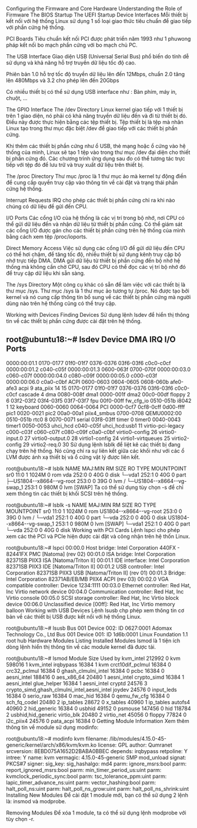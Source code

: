Configuring the Firmware and Core Hardware
Understanding the Role of Firmware
The BIOS Startup
The UEFI Startup
Device Interfaces
Mỗi thiết bị kết nối với hệ thống Linux sử dụng 1 số loại giao thức tiêu chuẩn để giao tiếp với phần cứng hệ thống.

PCI Boards
Tiêu chuẩn kết nối PCI được phát triển năm 1993 như 1 phuwong pháp kết nối bo mạch phần cứng với bo mạch chủ PC.

The USB Interface
Giao diện USB (Universal Serial Bus) phổ biến do tính dễ sử dụng và khả năng hỗ trợ truyền dữ liệu tốc độ cao.

Phiên bản 1.0 hỗ trợ tốc độ truyền dữ liệu lên đến 12Mbps, chuẩn 2.0 tăng lên 480Mbps và 3.2 cho phép lên đến 20Gbps

Có nhiều thiết bị có thể sử dụng USB interface như : Bàn phím, máy in, chuột, ...

The GPIO Interface
The /dev Directory
Linux kernel giao tiếp với 1 thiết bị trên 1 giao diện, nó phải có khả năng truyền dữ liệu đến và đi từ thiết bị đó. Điều này được thực hiện bằng các tệp thiết bị. Tệp thiết bị là tệp mà nhân Linux tạo trong thư mục đặc biệt /dev để giao tiếp với các thiết bị phần cứng.

Khi thêm các thiết bị phần cứng như ổ USB, thẻ mạng hoặc ổ cứng vào hệ thống của mình, Linux sẽ tạo 1 tệp vào trong thư mục /dev đại diện cho thiết bị phần cứng đó. Các chương trình ứng dụng sau đo có thể tương tác trực tiếp với tệp đó để lưu trữ và truy xuất dữ liệu trên thiết bị.

The /proc Directory
Thư mục /proc là 1 thư mục ảo mà kernel tự động điền để cung cấp quyền truy cập vào thông tin về cài đặt và trạng thái phần cứng hệ thống.

Interrupt Requests
IRQ cho phép các thiết bị phần cứng chỉ ra khi nào chúng có dữ liệu để gửi đến CPU.

I/O Ports
Các cổng I/O của hệ thống là các vị trí trong bộ nhớ, nơi CPU có thể gửi dữ liệu đến và nhận dữ liệu từ thiết bị phần cứng. Có thể giám sát các cổng I/O được gán cho các thiết bị phần cứng trên hệ thống của mình bằng cách xem tệp /proc/ioports.

Direct Memory Access
Việc sử dụng các cổng I/O để gửi dữ liệu đến CPU có thể hơi chậm, để tăng tốc độ, nhiều thiết bị sử dụng kênh truy cập bộ nhớ trực tiếp DMA. DMA gửi dữ liệu từ thiết bị phần cứng đến bộ nhớ hệ thống mà không cần chờ CPU, sau đó CPU có thể đọc các vị trí bộ nhớ đó để truy cập dữ liệu khi sẵn sàng.

The /sys Directory
Một công cụ khác có sẵn để làm việc với các thiết bị là thư mục /sys. Thư mục /sys là 1 thư mục ảo tương tự /proc. Nó được tạo bởi kernel và nó cung cấp thông tin bổ sung về các thiết bị phần cứng mà người dùng nào trên hệ thống cũng có thể truy cập.

Working with Devices
Finding Devices
Sử dụng lệnh lsdev để hiển thị thông tin về các thiết bị phần cứng được cài đặt trên hệ thống.

root@ubuntu18:~# lsdev
Device            DMA   IRQ  I/O Ports
------------------------------------------------
0000:00:01.1                   0170-0177   01f0-01f7   0376-0376   03f6-03f6   c0c0-c0cf
0000:00:01.2                   c040-c05f
0000:00:01.3                   0600-063f   0700-070f
0000:00:03.0                   c060-c07f
0000:00:04.0                   c080-c09f
0000:00:05.0                   c000-c03f
0000:00:06.0                   c0a0-c0bf
ACPI                             0600-0603     0604-0605     0608-060b   afe0-afe3
acpi                      9
ata_piix              14 15      0170-0177     01f0-01f7     0376-0376     03f6-03f6     c0c0-c0cf
cascade             4
dma                            0080-008f
dma1                           0000-001f
dma2                           00c0-00df
floppy              2     6    03f2-03f2   03f4-03f5   03f7-03f7
fpu                            00f0-00ff
fw_cfg_io                        0510-051b
i8042                  1 12
keyboard                       0060-0060   0064-0064
PCI                          0000-0cf7 0cf8-0cff 0d00-ffff
pic1                           0020-0021
pic2                           00a0-00a1
piix4_smbus                      0700-0708
QEMU0002:00                    0510-051b
rtc0                      8    0070-0071
serial                         03f8-03ff
timer                     0
timer0                         0040-0043
timer1                         0050-0053
uhci_hcd                         c040-c05f
uhci_hcd:usb1            11
virtio-pci-legacy                 c000-c03f     c060-c07f     c080-c09f     c0a0-c0bf
virtio0-config           26
virtio0-input.0          27
virtio0-output.0         28
virtio1-config           24
virtio1-virtqueues         25
virtio2-config           29
virtio2-req.0            30
Sử dụng lệnh lsblk để liệt kê các thiết bị đang chạy trên hệ thống. Nó cũng chỉ ra sự liên kết giữa các khối như với các ổ LVM được ánh xạ thiết bị và ổ cứng vật lý được liên kết.

root@ubuntu18:~# lsblk
NAME                         MAJ:MIN RM  SIZE RO TYPE MOUNTPOINT
sr0                           11:0    1 1024M  0 rom
vda                          252:0    0   40G  0 disk
└─vda1                       252:1    0   40G  0 part
  ├─US1804--x8664--vg-root   253:0    0   39G  0 lvm  /
  └─US1804--x8664--vg-swap_1 253:1    0  980M  0 lvm  [SWAP]
Ta có thể sử dụng tùy chọn -s để chỉ xem thông tin các thiết bị khối SCSI trên hệ thống.

root@ubuntu18:~# lsblk -s
NAME                     MAJ:MIN RM  SIZE RO TYPE MOUNTPOINT
sr0                       11:0    1 1024M  0 rom
US1804--x8664--vg-root   253:0    0   39G  0 lvm  /
└─vda1                   252:1    0   40G  0 part
  └─vda                  252:0    0   40G  0 disk
US1804--x8664--vg-swap_1 253:1    0  980M  0 lvm  [SWAP]
└─vda1                   252:1    0   40G  0 part
  └─vda                  252:0    0   40G  0 disk
Working with PCI Cards
Lệnh lspci cho phép xem các thẻ PCI và PCIe hiện được cài đặt và công nhận trên hệ thốn Linux.

root@ubuntu18:~# lspci
00:00.0 Host bridge: Intel Corporation 440FX - 82441FX PMC [Natoma] (rev 02)
00:01.0 ISA bridge: Intel Corporation 82371SB PIIX3 ISA [Natoma/Triton II]
00:01.1 IDE interface: Intel Corporation 82371SB PIIX3 IDE [Natoma/Triton II]
00:01.2 USB controller: Intel Corporation 82371SB PIIX3 USB [Natoma/Triton II] (rev 01)
00:01.3 Bridge: Intel Corporation 82371AB/EB/MB PIIX4 ACPI (rev 03)
00:02.0 VGA compatible controller: Device 1234:1111
00:03.0 Ethernet controller: Red Hat, Inc Virtio network device
00:04.0 Communication controller: Red Hat, Inc Virtio console
00:05.0 SCSI storage controller: Red Hat, Inc Virtio block device
00:06.0 Unclassified device [00ff]: Red Hat, Inc Virtio memory balloon
Working with USB Devices
Lệnh lsusb chp phép xem thông tin cơ bản về các thiết bị USB được kết nối với hệ thống Linux.

root@ubuntu18:~# lsusb
Bus 001 Device 002: ID 0627:0001 Adomax Technology Co., Ltd
Bus 001 Device 001: ID 1d6b:0001 Linux Foundation 1.1 root hub
Hardware Modules
Listing Installed Modules
lsmod là 1 tiện ích dòng lệnh hiển thị thông tin về các module kernel đã được tải.

root@ubuntu18:~# lsmod
Module                  Size  Used by
kvm_intel             212992  0
kvm                   598016  1 kvm_intel
irqbypass              16384  1 kvm
crct10dif_pclmul       16384  0
crc32_pclmul           16384  0
ghash_clmulni_intel    16384  0
pcbc                   16384  0
aesni_intel           188416  0
aes_x86_64             20480  1 aesni_intel
crypto_simd            16384  1 aesni_intel
glue_helper            16384  1 aesni_intel
cryptd                 24576  3 crypto_simd,ghash_clmulni_intel,aesni_intel
joydev                 24576  0
input_leds             16384  0
serio_raw              16384  0
mac_hid                16384  0
qemu_fw_cfg            16384  0
sch_fq_codel           20480  2
ip_tables              28672  0
x_tables               40960  1 ip_tables
autofs4                40960  2
hid_generic            16384  0
usbhid                 49152  0
psmouse               147456  0
hid                   118784  2 usbhid,hid_generic
virtio_blk             20480  2
virtio_net             45056  0
floppy                 77824  0
i2c_piix4              24576  0
pata_acpi              16384  0
Getting Module Information
Xem thêm thông tin về module sử dụng modinfo:

root@ubuntu18:~# modinfo kvm
filename:       /lib/modules/4.15.0-45-generic/kernel/arch/x86/kvm/kvm.ko
license:        GPL
author:         Qumranet
srcversion:     8EBD075A1652D2BABA0BBEC
depends:        irqbypass
retpoline:      Y
intree:         Y
name:           kvm
vermagic:       4.15.0-45-generic SMP mod_unload
signat:         PKCS#7
signer:
sig_key:
sig_hashalgo:   md4
parm:           ignore_msrs:bool
parm:           report_ignored_msrs:bool
parm:           min_timer_period_us:uint
parm:           kvmclock_periodic_sync:bool
parm:           tsc_tolerance_ppm:uint
parm:           lapic_timer_advance_ns:uint
parm:           vector_hashing:bool
parm:           halt_poll_ns:uint
parm:           halt_poll_ns_grow:uint
parm:           halt_poll_ns_shrink:uint
Installing New Modules
Để cài đặt 1 module mới, bạn có thể sử dụng 2 lệnh là: insmod và modprobe.

Removing Modules
Để xóa 1 module, ta có thể sử dụng lệnh modprobe với tùy chọn -r.
